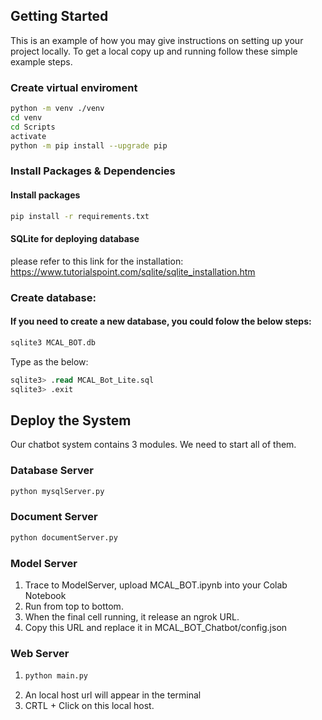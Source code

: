 <!-- GETTING STARTED -->
## Getting Started
This is an example of how you may give instructions on setting up your project locally.
To get a local copy up and running follow these simple example steps.

### Create virtual enviroment
```sh
python -m venv ./venv
cd venv
cd Scripts
activate
python -m pip install --upgrade pip
```

### Install Packages & Dependencies
#### Install packages
```sh
pip install -r requirements.txt
```

#### SQLite for deploying database
please refer to this link for the installation: https://www.tutorialspoint.com/sqlite/sqlite_installation.htm


### Create database:
#### If you need to create a new database, you could folow the below steps:
```sh
sqlite3 MCAL_BOT.db
```
Type as the below:
```sql
sqlite3> .read MCAL_Bot_Lite.sql
sqlite3> .exit
```

## Deploy the System
Our chatbot system contains 3 modules. We need to start all of them.
### Database Server
```sh
python mysqlServer.py
```

### Document Server
```sh
python documentServer.py
```

### Model Server
1. Trace to ModelServer, upload MCAL_BOT.ipynb into your Colab Notebook
2. Run from top to bottom.
3. When the final cell running, it release an ngrok URL.
4. Copy this URL and replace it in MCAL_BOT_Chatbot/config.json

### Web Server
1.  ```sh
    python main.py
    ```
2. An local host url will appear in the terminal
3. CRTL + Click on this local host.